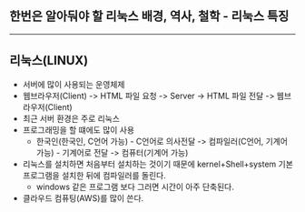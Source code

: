 ## 한번은 알아둬야 할 리눅스 배경, 역사, 철학 - 리눅스 특징

---

## 리눅스(LINUX)
* 서버에 많이 사용되는 운영체제
* 웹브라우저(Client) -> HTML 파일 요청 -> Server
-> HTML 파일 전달 -> 웹브라우저(Client)
* 최근 서버 환경은 주로 리눅스
* 프로그래밍을 할 떄에도 많이 사용
    + 한국인(한국인, C언어 가능) - C언어로 의사전달 -> 컴파일러(C언어, 기계어 가능) - 기계어로 전달 -> 컴퓨터(기계어 가능)
* 리눅스를 설치하면 처음부터 설치하는 것이기 때문에 kernel+Shell+system 기본프로그램을 설치한 뒤에 컴파일러를 돌린다.
    + windows 같은 프로그램 보다 그러면 시간이 아주 단축된다.
* 클라우드 컴퓨팅(AWS)를 많이 쓴다.